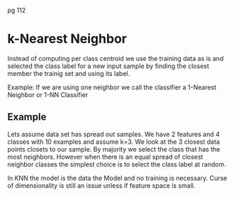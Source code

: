 pg 112
# k-Nearest Neighbor

Instead of computing per class centroid we use the training data as is and selected the class label for a new input sample by finding the closest member the trainig set and using its label.

Example: If we are using one neighbor we call the classifier a 1-Nearest Neighbor or 1-NN Classifier

## Example

Lets assume data set has spread out samples.
We have 2 features and 4 classes with 10 examples and assume k=3. We look at the 3 closest data points closets to our sample. By majority we select the class that has the most neighbors. However when there is an equal spread of closest neighbor classes the simplest choice is to select the class label at random.

In KNN the model is the data the Model and no training is necessary.
Curse of dimensionality is still an issue unless if feature space is small.